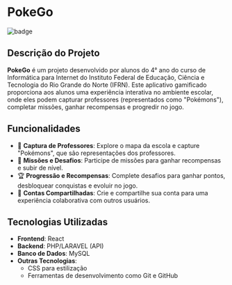 # PokeGo

![badge](https://img.shields.io/badge/status-in%20development-blue)

## Descrição do Projeto
**PokeGo** é um projeto desenvolvido por alunos do 4° ano do curso de Informática para Internet do Instituto Federal de Educação, Ciência e Tecnologia do Rio Grande do Norte (IFRN). Este aplicativo gamificado proporciona aos alunos uma experiência interativa no ambiente escolar, onde eles podem capturar professores (representados como "Pokémons"), completar missões, ganhar recompensas e progredir no jogo.

## Funcionalidades
- 🧩 **Captura de Professores**: Explore o mapa da escola e capture "Pokémons", que são representações dos professores.
- 🎯 **Missões e Desafios**: Participe de missões para ganhar recompensas e subir de nível.
- 🏆 **Progressão e Recompensas**: Complete desafios para ganhar pontos, desbloquear conquistas e evoluir no jogo.
- 👥 **Contas Compartilhadas**: Crie e compartilhe sua conta para uma experiência colaborativa com outros usuários.

## Tecnologias Utilizadas
- **Frontend**: React
- **Backend**: PHP/LARAVEL (API)
- **Banco de Dados**: MySQL
- **Outras Tecnologias**: 
  - CSS para estilização
  - Ferramentas de desenvolvimento como Git e GitHub
